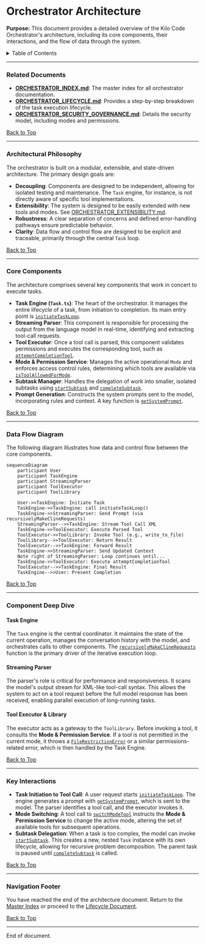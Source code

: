 # Orchestrator Architecture

**Purpose:** This document provides a detailed overview of the Kilo Code Orchestrator's architecture, including its core components, their interactions, and the flow of data through the system.

<details>
<summary>Table of Contents</summary>

- [1. Related Documents](#related-documents)
- [2. Architectural Philosophy](#architectural-philosophy)
- [3. Core Components](#core-components)
- [4. Data Flow Diagram](#data-flow-diagram)
- [5. Component Deep Dive](#component-deep-dive)
- [6. Key Interactions](#key-interactions)
- [7. Navigation Footer](#navigation-footer)

</details>

---

### Related Documents

<a id="related-documents"></a>

- **[ORCHESTRATOR_INDEX.md](ORCHESTRATOR_INDEX.md)**: The master index for all orchestrator documentation.
- **[ORCHESTRATOR_LIFECYCLE.md](ORCHESTRATOR_LIFECYCLE.md)**: Provides a step-by-step breakdown of the task execution lifecycle.
- **[ORCHESTRATOR_SECURITY_GOVERNANCE.md](ORCHESTRATOR_SECURITY_GOVERNANCE.md)**: Details the security model, including modes and permissions.

[Back to Top](#orchestrator-architecture)

---

### Architectural Philosophy

<a id="architectural-philosophy"></a>

The orchestrator is built on a modular, extensible, and state-driven architecture. The primary design goals are:

- **Decoupling**: Components are designed to be independent, allowing for isolated testing and maintenance. The `Task` engine, for instance, is not directly aware of specific tool implementations.
- **Extensibility**: The system is designed to be easily extended with new tools and modes. See [ORCHESTRATOR_EXTENSIBILITY.md](ORCHESTRATOR_EXTENSIBILITY.md).
- **Robustness**: A clear separation of concerns and defined error-handling pathways ensure predictable behavior.
- **Clarity**: Data flow and control flow are designed to be explicit and traceable, primarily through the central `Task` loop.

[Back to Top](#orchestrator-architecture)

---

### Core Components

<a id="core-components"></a>

The architecture comprises several key components that work in concert to execute tasks.

- **Task Engine (`Task.ts`)**: The heart of the orchestrator. It manages the entire lifecycle of a task, from initiation to completion. Its main entry point is [`initiateTaskLoop`](../src/core/task/Task.ts#L1699).
- **Streaming Parser**: This component is responsible for processing the output from the language model in real-time, identifying and extracting tool-call requests.
- **Tool Executor**: Once a tool call is parsed, this component validates permissions and executes the corresponding tool, such as [`attemptCompletionTool`](../src/core/tools/attemptCompletionTool.ts#L35).
- **Mode & Permission Service**: Manages the active operational `Mode` and enforces access control rules, determining which tools are available via [`isToolAllowedForMode`](../src/shared/modes.ts#L167).
- **Subtask Manager**: Handles the delegation of work into smaller, isolated subtasks using [`startSubtask`](../src/core/task/Task.ts#L1628) and [`completeSubtask`](../src/core/task/Task.ts#L1669).
- **Prompt Generation**: Constructs the system prompts sent to the model, incorporating rules and context. A key function is [`getSystemPrompt`](../src/core/task/Task.ts#L2499).

[Back to Top](#orchestrator-architecture)

---

### Data Flow Diagram

<a id="data-flow-diagram"></a>

The following diagram illustrates how data and control flow between the core components.

```mermaid
sequenceDiagram
    participant User
    participant TaskEngine
    participant StreamingParser
    participant ToolExecutor
    participant ToolLibrary

    User->>TaskEngine: Initiate Task
    TaskEngine->>TaskEngine: call initiateTaskLoop()
    TaskEngine->>StreamingParser: Send Prompt (via recursivelyMakeClineRequests)
    StreamingParser-->>TaskEngine: Stream Tool Call XML
    TaskEngine->>ToolExecutor: Execute Parsed Tool
    ToolExecutor->>ToolLibrary: Invoke Tool (e.g., write_to_file)
    ToolLibrary-->>ToolExecutor: Return Result
    ToolExecutor-->>TaskEngine: Forward Result
    TaskEngine->>StreamingParser: Send Updated Context
    Note right of StreamingParser: Loop continues until...
    TaskEngine->>ToolExecutor: Execute attemptCompletionTool
    ToolExecutor-->>TaskEngine: Final Result
    TaskEngine-->>User: Present Completion
```

[Back to Top](#orchestrator-architecture)

---

### Component Deep Dive

<a id="component-deep-dive"></a>

#### Task Engine

The `Task` engine is the central coordinator. It maintains the state of the current operation, manages the conversation history with the model, and orchestrates calls to other components. The [`recursivelyMakeClineRequests`](src/core/task/Task.ts:1735) function is the primary driver of the iterative execution loop.

#### Streaming Parser

The parser's role is critical for performance and responsiveness. It scans the model's output stream for XML-like tool-call syntax. This allows the system to act on a tool request before the full model response has been received, enabling parallel execution of long-running tasks.

#### Tool Executor & Library

The executor acts as a gateway to the `ToolLibrary`. Before invoking a tool, it consults the **Mode & Permission Service**. If a tool is not permitted in the current mode, it throws a [`FileRestrictionError`](src/shared/modes.ts:157) or a similar permissions-related error, which is then handled by the Task Engine.

[Back to Top](#orchestrator-architecture)

---

### Key Interactions

<a id="key-interactions"></a>

- **Task Initiation to Tool Call**: A user request starts [`initiateTaskLoop`](src/core/task/Task.ts:1699). The engine generates a prompt with [`getSystemPrompt`](src/core/task/Task.ts:2499), which is sent to the model. The parser identifies a tool call, and the executor invokes it.
- **Mode Switching**: A tool call to [`switchModeTool`](src/core/tools/switchModeTool.ts:8) instructs the **Mode & Permission Service** to change the active mode, altering the set of available tools for subsequent operations.
- **Subtask Delegation**: When a task is too complex, the model can invoke [`startSubtask`](src/core/task/Task.ts:1628). This creates a new, nested `Task` instance with its own lifecycle, allowing for recursive problem decomposition. The parent task is paused until [`completeSubtask`](src/core/task/Task.ts:1669) is called.

[Back to Top](#orchestrator-architecture)

---

### Navigation Footer

<a id="navigation-footer"></a>

You have reached the end of the architecture document. Return to the [Master Index](ORCHESTRATOR_INDEX.md) or proceed to the [Lifecycle Document](ORCHESTRATOR_LIFECYCLE.md).

[Back to Top](#orchestrator-architecture)

---

End of document.
